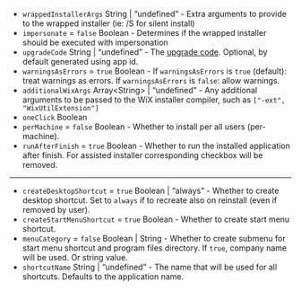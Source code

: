 <ul>
<li><code id="MsiWrappedOptions-wrappedInstallerArgs">wrappedInstallerArgs</code> String | “undefined” - Extra arguments to provide to the wrapped installer (ie: /S for silent install)</li>
<li><code id="MsiWrappedOptions-impersonate">impersonate</code> = <code>false</code> Boolean - Determines if the wrapped installer should be executed with impersonation</li>
<li><code id="MsiWrappedOptions-upgradeCode">upgradeCode</code> String | “undefined” - The <a href="https://msdn.microsoft.com/en-us/library/windows/desktop/aa372375(v=vs.85).aspx">upgrade code</a>. Optional, by default generated using app id.</li>
<li><code id="MsiWrappedOptions-warningsAsErrors">warningsAsErrors</code> = <code>true</code> Boolean - If <code>warningsAsErrors</code> is <code>true</code> (default): treat warnings as errors. If <code>warningsAsErrors</code> is <code>false</code>: allow warnings.</li>
<li><code id="MsiWrappedOptions-additionalWixArgs">additionalWixArgs</code> Array&lt;String&gt; | “undefined” - Any additional arguments to be passed to the WiX installer compiler, such as <code>[&quot;-ext&quot;, &quot;WixUtilExtension&quot;]</code></li>
<li><code id="MsiWrappedOptions-oneClick">oneClick</code> Boolean</li>
<li><code id="MsiWrappedOptions-perMachine">perMachine</code> = <code>false</code> Boolean - Whether to install per all users (per-machine).</li>
<li><code id="MsiWrappedOptions-runAfterFinish">runAfterFinish</code> = <code>true</code> Boolean - Whether to run the installed application after finish. For assisted installer corresponding checkbox will be removed.</li>
</ul>
<hr>
<ul>
<li><code id="MsiWrappedOptions-createDesktopShortcut">createDesktopShortcut</code> = <code>true</code> Boolean | “always” - Whether to create desktop shortcut. Set to <code>always</code> if to recreate also on reinstall (even if removed by user).</li>
<li><code id="MsiWrappedOptions-createStartMenuShortcut">createStartMenuShortcut</code> = <code>true</code> Boolean - Whether to create start menu shortcut.</li>
<li><code id="MsiWrappedOptions-menuCategory">menuCategory</code> = <code>false</code> Boolean | String - Whether to create submenu for start menu shortcut and program files directory. If <code>true</code>, company name will be used. Or string value.</li>
<li><code id="MsiWrappedOptions-shortcutName">shortcutName</code> String | “undefined” - The name that will be used for all shortcuts. Defaults to the application name.</li>
</ul>
